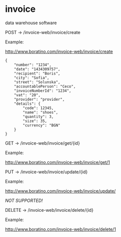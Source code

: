 # invoice
data warehouse software

POST -> /invoice-web/invoice/create

Example:

http://www.boratino.com/invoice-web/invoice/create
```
{
	"number": "1234",
	"date": "1434309757",
	"recipient": "Boris",
	"city": "Sofia",
	"street": "Solunska",
	"accountablePerson": "Ceco",
	"invoiceNumberId": "1234",
	"vat": "20",
	"provider": "provider",
	"details": {
		"code": 12345,
		"name": "shoes",
		"quantity": 3,
		"size": 35,
		"currency": "BGN"
	}
}
```

GET -> /invoice-web/invoice/get/{id}

Example:

http://www.boratino.com/invoice-web/invoice/get/1

PUT -> /invoice-web/invoice/update/{id}

Example:

http://www.boratino.com/invoice-web/invoice/update/

*NOT SUPPORTED!*

DELETE -> /invoice-web/invoice/delete/{id}

Example:

http://www.boratino.com/invoice-web/invoice/delete/1
